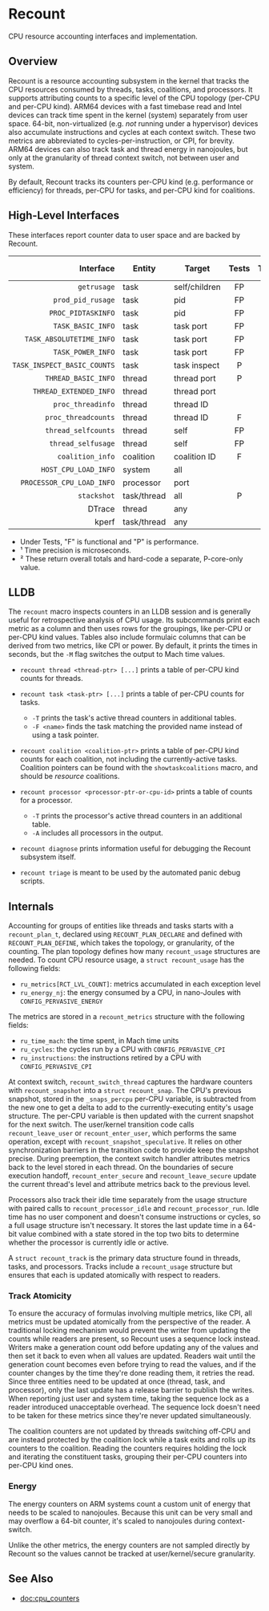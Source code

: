 # Recount

CPU resource accounting interfaces and implementation.

## Overview

Recount is a resource accounting subsystem in the kernel that tracks the CPU resources consumed by threads, tasks, coalitions, and processors.
It supports attributing counts to a specific level of the CPU topology (per-CPU and per-CPU kind).
ARM64 devices with a fast timebase read and Intel devices can track time spent in the kernel (system) separately from user space.
64-bit, non-virtualized (e.g. _not_ running under a hypervisor) devices also accumulate instructions and cycles at each context switch.
These two metrics are abbreviated to cycles-per-instruction, or CPI, for brevity.
ARM64 devices can also track task and thread energy in nanojoules,
but only at the granularity of thread context switch,
not between user and system.


By default, Recount tracks its counters per-CPU kind (e.g. performance or efficiency) for threads, per-CPU for tasks, and per-CPU kind for coalitions.

## High-Level Interfaces

These interfaces report counter data to user space and are backed by Recount.

| Interface                   | Entity      | Target        | Tests | Time | CPI | Energy | Perf Levels | Secure |
| --------------------------: | ----------- | ------------- | :---: | :--: | :-: | :----: | :---------: | :----: |
|                 `getrusage` | task        | self/children |  FP   |  ✓¹  |     |        |             |        |
|           `prod_pid_rusage` | task        | pid           |  FP   |  ✓   |  ✓  |   ✓    |     ✓²      |   ✓²   |
|          `PROC_PIDTASKINFO` | task        | pid           |  FP   |  ✓   |  ✓  |        |     ✓²      |        |
|           `TASK_BASIC_INFO` | task        | task port     |  FP   |  ✓¹  |     |        |             |        |
|    `TASK_ABSOLUTETIME_INFO` | task        | task port     |  FP   |  ✓   |     |        |             |        |
|           `TASK_POWER_INFO` | task        | task port     |  FP   |  ✓   |     |        |             |        |
| `TASK_INSPECT_BASIC_COUNTS` | task        | task inspect  |   P   |      |  ✓  |        |             |        |
|         `THREAD_BASIC_INFO` | thread      | thread port   |   P   |  ✓   |     |        |             |        |
|      `THREAD_EXTENDED_INFO` | thread      | thread port   |       |  ✓   |     |        |             |        |
|           `proc_threadinfo` | thread      | thread ID     |       |  ✓   |     |        |             |        |
|         `proc_threadcounts` | thread      | thread ID     |   F   |  ✓   |  ✓  |   ✓    |      ✓      |        |
|         `thread_selfcounts` | thread      | self          |  FP   |  ✓   |  ✓  |   ✓    |      ✓      |        |
|          `thread_selfusage` | thread      | self          |  FP   |  ✓   |     |        |             |        |
|            `coalition_info` | coalition   | coalition ID  |   F   |  ✓   |  ✓  |   ✓    |     ✓²      |        |
|        `HOST_CPU_LOAD_INFO` | system      | all           |       |  ✓   |     |        |             |        |
|   `PROCESSOR_CPU_LOAD_INFO` | processor   | port          |       |  ✓   |     |        |             |        |
|                 `stackshot` | task/thread | all           |   P   |  ✓   |  ✓  |        |     ✓²      |        |
|                      DTrace | thread      | any           |       |  ✓   |  ✓  |        |             |        |
|                       kperf | task/thread | any           |       |  ✓   |  ✓  |        |     ✓²      |        |

- Under Tests, "F" is functional and "P" is performance.
- ¹ Time precision is microseconds.
- ² These return overall totals and hard-code a separate, P-core-only value.

## LLDB

The `recount` macro inspects counters in an LLDB session and is generally useful for retrospective analysis of CPU usage.
Its subcommands print each metric as a column and then uses rows for the groupings, like per-CPU or per-CPU kind values.
Tables also include formulaic columns that can be derived from two metrics, like CPI or power.
By default, it prints the times in seconds, but the `-M` flag switches the output to Mach time values.

- `recount thread <thread-ptr> [...]` prints a table of per-CPU kind counts for threads.

- `recount task <task-ptr> [...]` prints a table of per-CPU counts for tasks.
	- `-T` prints the task's active thread counters in additional tables.
	- `-F <name>` finds the task matching the provided name instead of using a task pointer.

- `recount coalition <coalition-ptr>` prints a table of per-CPU kind counts for each coalition, not including the currently-active tasks.
Coalition pointers can be found with the `showtaskcoalitions` macro, and should be _resource_ coalitions.

- `recount processor <processor-ptr-or-cpu-id>` prints a table of counts for a processor.
	- `-T` prints the processor's active thread counters in an additional table.
	- `-A` includes all processors in the output.

- `recount diagnose` prints information useful for debugging the Recount subsystem itself.

- `recount triage` is meant to be used by the automated panic debug scripts.

## Internals

Accounting for groups of entities like threads and tasks starts with a `recount_plan_t`, declared using `RECOUNT_PLAN_DECLARE` and defined with `RECOUNT_PLAN_DEFINE`, which takes the topology, or granularity, of the counting.
The plan topology defines how many `recount_usage` structures are needed.
To count CPU resource usage, a `struct recount_usage` has the following fields:

- `ru_metrics[RCT_LVL_COUNT]`: metrics accumulated in each exception level
- `ru_energy_nj`: the energy consumed by a CPU, in nano-Joules with `CONFIG_PERVASIVE_ENERGY`

The metrics are stored in a `recount_metrics` structure with the following fields:

- `ru_time_mach`: the time spent, in Mach time units
- `ru_cycles`: the cycles run by a CPU with `CONFIG_PERVASIVE_CPI`
- `ru_instructions`: the instructions retired by a CPU with `CONFIG_PERVASIVE_CPI`

At context switch, `recount_switch_thread` captures the hardware counters with `recount_snapshot` into a `struct recount_snap`.
The CPU's previous snapshot, stored in the `_snaps_percpu` per-CPU variable, is subtracted from the new one to get a delta to add to the currently-executing entity's usage structure.
The per-CPU variable is then updated with the current snapshot for the next switch.
The user/kernel transition code calls `recount_leave_user` or `recount_enter_user`, which performs the same operation, except with `recount_snapshot_speculative`.
It relies on other synchronization barriers in the transition code to provide keep the snapshot precise.
During preemption, the context switch handler attributes metrics back to the level stored in each thread.
On the boundaries of secure execution handoff, `recount_enter_secure` and `recount_leave_secure` update the current thread's level and attribute metrics back to the previous level.

Processors also track their idle time separately from the usage structure with paired calls to `recount_processor_idle` and `recount_processor_run`.
Idle time has no user component and doesn't consume instructions or cycles, so a full usage structure isn't necessary.
It stores the last update time in a 64-bit value combined with a state stored in the top two bits to determine whether the processor is currently idle or active.

A `struct recount_track` is the primary data structure found in threads, tasks, and processors.
Tracks include a `recount_usage` structure but ensures that each is updated atomically with respect to readers.

### Track Atomicity

To ensure the accuracy of formulas involving multiple metrics, like CPI, all metrics must be updated atomically from the perspective of the reader.
A traditional locking mechanism would prevent the writer from updating the counts while readers are present, so Recount uses a sequence lock instead.
Writers make a generation count odd before updating any of the values and then set it back to even when all values are updated.
Readers wait until the generation count becomes even before trying to read the values, and if the counter changes by the time they're done reading them, it retries the read.
Since three entities need to be updated at once (thread, task, and processor), only the last update has a release barrier to publish the writes.
When reporting just user and system time, taking the sequence lock as a reader introduced unacceptable overhead.
The sequence lock doesn't need to be taken for these metrics since they're never updated simultaneously.

The coalition counters are not updated by threads switching off-CPU and are instead protected by the coalition lock while a task exits and rolls up its counters to the coalition.
Reading the counters requires holding the lock and iterating the constituent tasks, grouping their per-CPU counters into per-CPU kind ones.

### Energy

The energy counters on ARM systems count a custom unit of energy that needs to be scaled to nanojoules.
Because this unit can be very small and may overflow a 64-bit counter, it's scaled to nanojoules during context-switch.

Unlike the other metrics, the energy counters are not sampled directly by Recount so the values cannot be tracked at user/kernel/secure granularity.

## See Also

- <doc:cpu_counters>
